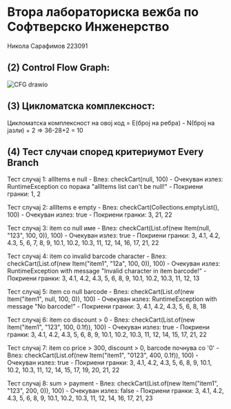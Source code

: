 # Втора лабораториска вежба по Софтверско Инженерство

Никола Сарафимов 223091

## (2) Control Flow Graph:

![CFG drawio](https://github.com/nikolasarafimov/SI_2024_lab2_223091/assets/134642898/1b1d0057-5eda-48d6-aa4a-61d6c26860ce)

## (3) Цикломатска комплексност:
Цикломатска комплексност на овој код = Е(број на ребра) - N(број на јазли) + 2 => 36-28+2 = 10

## (4) Тест случаи според критериумот Every Branch
Тест случај 1: allItems е null
     - Влез: checkCart(null, 100)
     - Очекуван излез: RuntimeException со порака "allItems list can't be null!"
     - Покриени гранки: 1, 2

Тест случај 2: allItems е empty
     - Влез: checkCart(Collections.emptyList(), 100)
     - Очекуван излез: true
     - Покриени гранки: 3, 21, 22

Тест случај 3: item со null име
     - Влез: checkCart(List.of(new Item(null, "123", 100, 0)), 100)
     - Очекуван излез: true
     - Покриени гранки: 3, 4.1, 4.2, 4.3, 5, 6, 7, 8, 9, 10.1, 10.2, 10.3, 11, 12, 14, 16, 17, 21, 22

Тест случај 4: item со invalid barcode character
     - Влез: checkCart(List.of(new Item("item1", "12a", 100, 0)), 100)
     - Очекуван излез: RuntimeException with message "Invalid character in item barcode!"
     - Покриени гранки: 3, 4.1, 4.2, 4.3, 5, 6, 8, 9, 10.1, 10.2, 10.3, 11, 12, 13

Тест случај 5: item со null barcode
     - Влез: checkCart(List.of(new Item("item1", null, 100, 0)), 100)
     - Очекуван излез: RuntimeException with message "No barcode!"
     - Покриени гранки: 3, 4.1, 4.2, 4.3, 5, 6, 8, 18

Тест случај 6: item со discount > 0
     - Влез: checkCart(List.of(new Item("item1", "123", 100, 0.1f)), 100)
     - Очекуван излез: true
     - Покриени гранки: 3, 4.1, 4.2, 4.3, 5, 6, 8, 9, 10.1, 10.2, 10.3, 11, 12, 14, 15, 17, 21, 22

Тест случај 7:  item со price > 300, discount > 0, barcode почнува со '0'
     - Влез: checkCart(List.of(new Item("item1", "0123", 400, 0.1f)), 100)
     - Очекуван излез: true
     - Покриени гранки: 3, 4.1, 4.2, 4.3, 5, 6, 8, 9, 10.1, 10.2, 10.3, 11, 12, 14, 15, 17, 19, 20, 21, 22

Тест случај 8: sum > payment
     - Влез: checkCart(List.of(new Item("item1", "123", 200, 0)), 100)
     - Очекуван излез: false
     - Покриени гранки: 3, 4.1, 4.2, 4.3, 5, 6, 8, 9, 10.1, 10.2, 10.3, 11, 12, 14, 16, 17, 21, 23


